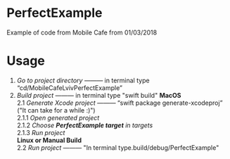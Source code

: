 # PerfectExample

Example of code from Mobile Cafe from 01/03/2018

# Usage

1. <i>Go to project directory ——— </i> in terminal type “cd/MobileCafeLvivPerfectExample”</br>
2. <i>Build project ——— </i> in terminal type "swift build"
<b>MacOS</b> </br>
2.1 <i>Generate Xcode project ——— </i> “swift package generate-xcodeproj” ("It can take for a while :)") </br>
2.1.1 <i>Open generated project </i>  </br>
2.1.2 <i>Choose <b> PerfectExample target</b> in targets</i> </br>
2.1.3 <i>Run project</i> </br>
<b> Linux or Manual Build </b> </br>
2.2 <i>Run project ——— </i>  "In terminal type.build/debug/PerfectExample"
